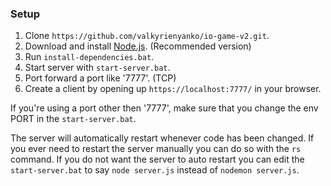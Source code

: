 ### Setup

1. Clone `https://github.com/valkyrienyanko/io-game-v2.git`.
2. Download and install [Node.js](https://nodejs.org/en/). (Recommended version)
3. Run `install-dependencies.bat`.
4. Start server with `start-server.bat`.
5. Port forward a port like '7777'. (TCP)
6. Create a client by opening up `https://localhost:7777/` in your browser.

If you're using a port other then '7777', make sure that you change the env PORT in the `start-server.bat`.

The server will automatically restart whenever code has been changed. If you ever need to restart the server manually you can do so with the `rs` command. If you do not want the server to auto restart you can edit the `start-server.bat` to say `node server.js` instead of `nodemon server.js`.
